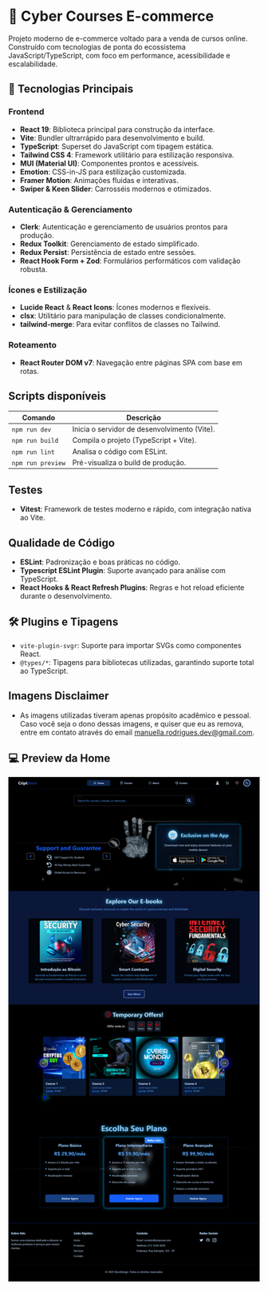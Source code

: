 # 🛒 Cyber Courses E-commerce

Projeto moderno de e-commerce voltado para a venda de cursos online. Construído com tecnologias de ponta do ecossistema JavaScript/TypeScript, com foco em performance, acessibilidade e escalabilidade.

## 🚀 Tecnologias Principais

### Frontend
- **React 19**: Biblioteca principal para construção da interface.
- **Vite**: Bundler ultrarrápido para desenvolvimento e build.
- **TypeScript**: Superset do JavaScript com tipagem estática.
- **Tailwind CSS 4**: Framework utilitário para estilização responsiva.
- **MUI (Material UI)**: Componentes prontos e acessíveis.
- **Emotion**: CSS-in-JS para estilização customizada.
- **Framer Motion**: Animações fluidas e interativas.
- **Swiper & Keen Slider**: Carrosséis modernos e otimizados.

### Autenticação & Gerenciamento
- **Clerk**: Autenticação e gerenciamento de usuários prontos para produção.
- **Redux Toolkit**: Gerenciamento de estado simplificado.
- **Redux Persist**: Persistência de estado entre sessões.
- **React Hook Form + Zod**: Formulários performáticos com validação robusta.

### Ícones e Estilização
- **Lucide React** & **React Icons**: Ícones modernos e flexíveis.
- **clsx**: Utilitário para manipulação de classes condicionalmente.
- **tailwind-merge**: Para evitar conflitos de classes no Tailwind.

### Roteamento
- **React Router DOM v7**: Navegação entre páginas SPA com base em rotas.

## Scripts disponíveis

| Comando        | Descrição                                     |
|----------------|-----------------------------------------------|
| `npm run dev`  | Inicia o servidor de desenvolvimento (Vite). |
| `npm run build`| Compila o projeto (TypeScript + Vite).        |
| `npm run lint` | Analisa o código com ESLint.                  |
| `npm run preview` | Pré-visualiza o build de produção.         |

## Testes
- **Vitest**: Framework de testes moderno e rápido, com integração nativa ao Vite.

## Qualidade de Código
- **ESLint**: Padronização e boas práticas no código.
- **Typescript ESLint Plugin**: Suporte avançado para análise com TypeScript.
- **React Hooks & React Refresh Plugins**: Regras e hot reload eficiente durante o desenvolvimento.

## 🛠️ Plugins e Tipagens
- `vite-plugin-svgr`: Suporte para importar SVGs como componentes React.
- `@types/*`: Tipagens para bibliotecas utilizadas, garantindo suporte total ao TypeScript.

## Imagens Disclaimer
- As imagens utilizadas tiveram apenas propósito acadêmico e pessoal.
  Caso você seja o dono dessas imagens, e quiser que eu as remova,
  entre em contato através do email manuella.rodrigues.dev@gmail.com.

## 💻 Preview da Home

![Print da Home](https://github.com/manuzokas/react-course-store/blob/main/src/assets/cyber-ecommerce.png)
